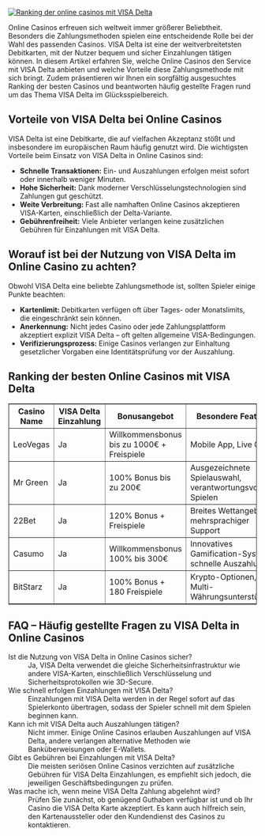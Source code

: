 [![Ranking der online casinos mit VISA Delta](https://123-caf.pages.dev/gitsignup.png)](https://vrmoo.ru/Bt82HjjY)

<p>Online Casinos erfreuen sich weltweit immer größerer Beliebtheit. Besonders die Zahlungsmethoden spielen eine entscheidende Rolle bei der Wahl des passenden Casinos. VISA Delta ist eine der weitverbreitetsten Debitkarten, mit der Nutzer bequem und sicher Einzahlungen tätigen können. In diesem Artikel erfahren Sie, welche Online Casinos den Service mit VISA Delta anbieten und welche Vorteile diese Zahlungsmethode mit sich bringt. Zudem präsentieren wir Ihnen ein sorgfältig ausgesuchtes Ranking der besten Casinos und beantworten häufig gestellte Fragen rund um das Thema VISA Delta im Glücksspielbereich.</p>  <h2>Vorteile von VISA Delta bei Online Casinos</h2> <p>VISA Delta ist eine Debitkarte, die auf vielfachen Akzeptanz stößt und insbesondere im europäischen Raum häufig genutzt wird. Die wichtigsten Vorteile beim Einsatz von VISA Delta in Online Casinos sind:</p> <ul> <li><strong>Schnelle Transaktionen:</strong> Ein- und Auszahlungen erfolgen meist sofort oder innerhalb weniger Minuten.</li> <li><strong>Hohe Sicherheit:</strong> Dank moderner Verschlüsselungstechnologien sind Zahlungen gut geschützt.</li> <li><strong>Weite Verbreitung:</strong> Fast alle namhaften Online Casinos akzeptieren VISA-Karten, einschließlich der Delta-Variante.</li> <li><strong>Gebührenfreiheit:</strong> Viele Anbieter verlangen keine zusätzlichen Gebühren für Einzahlungen mit VISA Delta.</li> </ul>  <h2>Worauf ist bei der Nutzung von VISA Delta im Online Casino zu achten?</h2> <p>Obwohl VISA Delta eine beliebte Zahlungsmethode ist, sollten Spieler einige Punkte beachten:</p> <ul> <li><strong>Kartenlimit:</strong> Debitkarten verfügen oft über Tages- oder Monatslimits, die eingeschränkt sein können.</li> <li><strong>Anerkennung:</strong> Nicht jedes Casino oder jede Zahlungsplattform akzeptiert explizit VISA Delta – oft gelten allgemeine VISA-Bedingungen.</li> <li><strong>Verifizierungsprozess:</strong> Einige Casinos verlangen zur Einhaltung gesetzlicher Vorgaben eine Identitätsprüfung vor der Auszahlung.</li> </ul>  <h2>Ranking der besten Online Casinos mit VISA Delta</h2> <table border="1" cellpadding="8" cellspacing="0"> <thead> <tr> <th>Casino Name</th> <th>VISA Delta Einzahlung</th> <th>Bonusangebot</th> <th>Besondere Features</th> </tr> </thead> <tbody> <tr> <td>LeoVegas</td> <td>Ja</td> <td>Willkommensbonus bis zu 1000€ + Freispiele</td> <td>Mobile App, Live Casino</td> </tr> <tr> <td>Mr Green</td> <td>Ja</td> <td>100% Bonus bis zu 200€</td> <td>Ausgezeichnete Spielauswahl, verantwortungsvolles Spielen</td> </tr> <tr> <td>22Bet</td> <td>Ja</td> <td>120% Bonus + Freispiele</td> <td>Breites Wettangebot, mehrsprachiger Support</td> </tr> <tr> <td>Casumo</td> <td>Ja</td> <td>Willkommensbonus 100% bis 300€</td> <td>Innovatives Gamification-System, schnelle Auszahlungen</td> </tr> <tr> <td>BitStarz</td> <td>Ja</td> <td>100% Bonus + 180 Freispiele</td> <td>Krypto-Optionen, Multi-Währungsunterstützung</td> </tr> </tbody> </table>  <h2>FAQ – Häufig gestellte Fragen zu VISA Delta in Online Casinos</h2> <dl> <dt>Ist die Nutzung von VISA Delta in Online Casinos sicher?</dt> <dd>Ja, VISA Delta verwendet die gleiche Sicherheitsinfrastruktur wie andere VISA-Karten, einschließlich Verschlüsselung und Sicherheitsprotokollen wie 3D-Secure.</dd>  <dt>Wie schnell erfolgen Einzahlungen mit VISA Delta?</dt> <dd>Einzahlungen mit VISA Delta werden in der Regel sofort auf das Spielerkonto übertragen, sodass der Spieler schnell mit dem Spielen beginnen kann.</dd>  <dt>Kann ich mit VISA Delta auch Auszahlungen tätigen?</dt> <dd>Nicht immer. Einige Online Casinos erlauben Auszahlungen auf VISA Delta, andere verlangen alternative Methoden wie Banküberweisungen oder E-Wallets.</dd>  <dt>Gibt es Gebühren bei Einzahlungen mit VISA Delta?</dt> <dd>Die meisten seriösen Online Casinos verzichten auf zusätzliche Gebühren für VISA Delta Einzahlungen, es empfiehlt sich jedoch, die jeweiligen Geschäftsbedingungen zu prüfen.</dd>  <dt>Was mache ich, wenn meine VISA Delta Zahlung abgelehnt wird?</dt> <dd>Prüfen Sie zunächst, ob genügend Guthaben verfügbar ist und ob Ihr Casino die VISA Delta Karte akzeptiert. Es kann auch hilfreich sein, den Kartenaussteller oder den Kundendienst des Casinos zu kontaktieren.</dd> </dl>